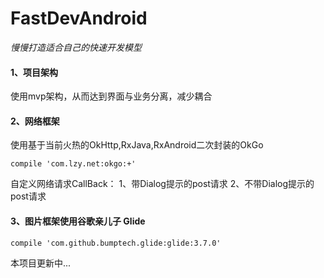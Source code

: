 # FastDevAndroid
*慢慢打造适合自己的快速开发模型*

#### 1、项目架构
使用mvp架构，从而达到界面与业务分离，减少耦合

#### 2、网络框架
使用基于当前火热的OkHttp,RxJava,RxAndroid二次封装的OkGo
```
compile 'com.lzy.net:okgo:+'
```
自定义网络请求CallBack：
1、带Dialog提示的post请求
2、不带Dialog提示的post请求

#### 3、图片框架使用谷歌亲儿子 Glide
```
compile 'com.github.bumptech.glide:glide:3.7.0'
```
本项目更新中...